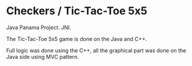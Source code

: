 # Checkers / Tic-Tac-Toe 5x5
Java Panama Project. JNI. 

The Tic-Tac-Toe 5x5 game is done on the Java and C++.

Full logic was done using the C++, all the graphical part was done on the Java side using MVC pattern.
